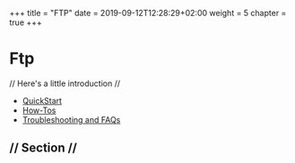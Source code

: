 +++
title = "FTP"
date = 2019-09-12T12:28:29+02:00
weight = 5
chapter = true
+++

# Ftp

// Here's a little introduction //

- [QuickStart]()
- [How-Tos]()
- [Troubleshooting and FAQs]()

## // Section //
